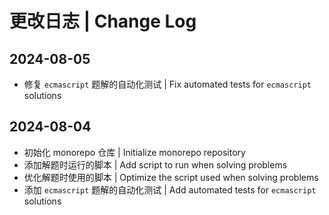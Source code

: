 # 更改日志 | Change Log

## 2024-08-05

- 修复 `ecmascript` 题解的自动化测试 | Fix automated tests for `ecmascript` solutions

## 2024-08-04

- 初始化 monorepo 仓库 | Initialize monorepo repository
- 添加解题时运行的脚本 | Add script to run when solving problems
- 优化解题时使用的脚本 | Optimize the script used when solving problems
- 添加 `ecmascript` 题解的自动化测试 | Add automated tests for `ecmascript` solutions
